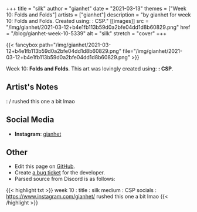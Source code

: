 +++
title =       "silk"
author =      "gianhet"
date =        "2021-03-13"
themes =      ["Week 10: Folds and Folds"]
artists =     ["gianhet"]
description = "by gianhet for week 10: Folds and Folds. Created using: : CSP."
[[images]]
              src = "/img/gianhet/2021-03-12+b4e1fb113b59d0a2bfe04dd1d8b60829.png"
              href = "/blog/gianhet-week-10-5339"
              alt = "silk"
              stretch = "cover"
+++


{{< fancybox path="/img/gianhet/2021-03-12+b4e1fb113b59d0a2bfe04dd1d8b60829.png" file="/img/gianhet/2021-03-12+b4e1fb113b59d0a2bfe04dd1d8b60829.png" >}}


Week 10: **Folds and Folds**. This art was lovingly created using: **: CSP**.

## Artist's Notes

: /
rushed this one a bit lmao

## Social Media

- **Instagram**: <a href='https://instagram.com/gianhet' target='_blank'>gianhet</a>


## Other

- Edit this page on [GitHub](https://github.com/teaminkling/web-refresh/edit/main/blog/content/blog/gianhet-week-10-5339.md).
- Create [a bug ticket](https://github.com/teaminkling/web-refresh/issues/new?assignees=&labels=bug&template=problem-report.md&title=) for the developer.
- Parsed source from Discord is as follows:

{{< highlight txt >}}
week 10 : 
title : silk
medium : CSP
socials : https://www.instagram.com/gianhet/
rushed this one a bit lmao
{{< /highlight >}}